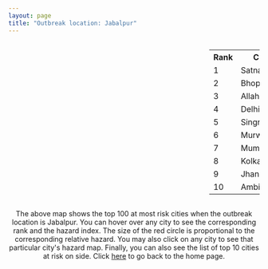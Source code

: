 ```yaml
---
layout: page
title: "Outbreak location: Jabalpur"
---
```

<div style="width: 100%; overflow: auto;">
<div style="width: 75%; float: left;">
<div id="mapid">
<script src="https://buda-magenta.github.io/hazard_map/load_map.js"></script>

<script>
var marker_outbreak = L.marker([23.160894, 79.949770],{"autoPan": true}).addTo(map); marker_outbreak.bindTooltip("Jabalpur").openTooltip();

var circle_1 = L.circle([24.500000, 81.000000], {"pane": "markerPane", "color": "red", "fill": true, "fillOpacity": 0.2, "fillRule": "evenodd", "lineCap": "round", "lineJoin": "round", "opacity": 1.0, "radius": 37825, "stroke": true, "weight": 3}).addTo(map);
circle_1.bindTooltip("Satna<br>rank: 1<br>hazard index: 0.037825")
circle_1.bindPopup('<a href="https://buda-magenta.github.io/hazard_map/Satna">Satna</a>')

var circle_2 = L.circle([23.258486, 77.401989], {"pane": "markerPane", "color": "red", "fill": true, "fillOpacity": 0.2, "fillRule": "evenodd", "lineCap": "round", "lineJoin": "round", "opacity": 1.0, "radius": 30958, "stroke": true, "weight": 3}).addTo(map);
circle_2.bindTooltip("Bhopal<br>rank: 2<br>hazard index: 0.030958")
circle_2.bindPopup('<a href="https://buda-magenta.github.io/hazard_map/Bhopal">Bhopal</a>')

var circle_3 = L.circle([25.438130, 81.833800], {"pane": "markerPane", "color": "red", "fill": true, "fillOpacity": 0.2, "fillRule": "evenodd", "lineCap": "round", "lineJoin": "round", "opacity": 1.0, "radius": 29562, "stroke": true, "weight": 3}).addTo(map);
circle_3.bindTooltip("Allahabad<br>rank: 3<br>hazard index: 0.029562")
circle_3.bindPopup('<a href="https://buda-magenta.github.io/hazard_map/Allahabad">Allahabad</a>')

var circle_4 = L.circle([28.651718, 77.221939], {"pane": "markerPane", "color": "red", "fill": true, "fillOpacity": 0.2, "fillRule": "evenodd", "lineCap": "round", "lineJoin": "round", "opacity": 1.0, "radius": 23694, "stroke": true, "weight": 3}).addTo(map);
circle_4.bindTooltip("Delhi<br>rank: 4<br>hazard index: 0.023694")
circle_4.bindPopup('<a href="https://buda-magenta.github.io/hazard_map/Delhi">Delhi</a>')

var circle_5 = L.circle([24.197443, 82.666145], {"pane": "markerPane", "color": "red", "fill": true, "fillOpacity": 0.2, "fillRule": "evenodd", "lineCap": "round", "lineJoin": "round", "opacity": 1.0, "radius": 19102, "stroke": true, "weight": 3}).addTo(map);
circle_5.bindTooltip("Singrauli<br>rank: 5<br>hazard index: 0.019102")
circle_5.bindPopup('<a href="https://buda-magenta.github.io/hazard_map/Singrauli">Singrauli</a>')

var circle_6 = L.circle([23.833962, 80.392456], {"pane": "markerPane", "color": "red", "fill": true, "fillOpacity": 0.2, "fillRule": "evenodd", "lineCap": "round", "lineJoin": "round", "opacity": 1.0, "radius": 14779, "stroke": true, "weight": 3}).addTo(map);
circle_6.bindTooltip("Murwara<br>rank: 6<br>hazard index: 0.014779")
circle_6.bindPopup('<a href="https://buda-magenta.github.io/hazard_map/Murwara">Murwara</a>')

var circle_7 = L.circle([19.075990, 72.877393], {"pane": "markerPane", "color": "red", "fill": true, "fillOpacity": 0.2, "fillRule": "evenodd", "lineCap": "round", "lineJoin": "round", "opacity": 1.0, "radius": 11960, "stroke": true, "weight": 3}).addTo(map);
circle_7.bindTooltip("Mumbai<br>rank: 7<br>hazard index: 0.011961")
circle_7.bindPopup('<a href="https://buda-magenta.github.io/hazard_map/Mumbai">Mumbai</a>')

var circle_8 = L.circle([22.541418, 88.357691], {"pane": "markerPane", "color": "red", "fill": true, "fillOpacity": 0.2, "fillRule": "evenodd", "lineCap": "round", "lineJoin": "round", "opacity": 1.0, "radius": 10960, "stroke": true, "weight": 3}).addTo(map);
circle_8.bindTooltip("Kolkata<br>rank: 8<br>hazard index: 0.010961")
circle_8.bindPopup('<a href="https://buda-magenta.github.io/hazard_map/Kolkata">Kolkata</a>')

var circle_9 = L.circle([25.531031, 78.652689], {"pane": "markerPane", "color": "red", "fill": true, "fillOpacity": 0.2, "fillRule": "evenodd", "lineCap": "round", "lineJoin": "round", "opacity": 1.0, "radius": 10813, "stroke": true, "weight": 3}).addTo(map);
circle_9.bindTooltip("Jhansi<br>rank: 9<br>hazard index: 0.010814")
circle_9.bindPopup('<a href="https://buda-magenta.github.io/hazard_map/Jhansi">Jhansi</a>')

var circle_10 = L.circle([23.122634, 83.198189], {"pane": "markerPane", "color": "red", "fill": true, "fillOpacity": 0.2, "fillRule": "evenodd", "lineCap": "round", "lineJoin": "round", "opacity": 1.0, "radius": 10330, "stroke": true, "weight": 3}).addTo(map);
circle_10.bindTooltip("Ambikapur<br>rank: 10<br>hazard index: 0.010331")
circle_10.bindPopup('<a href="https://buda-magenta.github.io/hazard_map/Ambikapur">Ambikapur</a>')

var circle_11 = L.circle([22.383333, 82.133333], {"pane": "markerPane", "color": "red", "fill": true, "fillOpacity": 0.2, "fillRule": "evenodd", "lineCap": "round", "lineJoin": "round", "opacity": 1.0, "radius": 9716, "stroke": true, "weight": 3}).addTo(map);
circle_11.bindTooltip("Bilaspur<br>rank: 11<br>hazard index: 0.009717")
circle_11.bindPopup('<a href="https://buda-magenta.github.io/hazard_map/Bilaspur">Bilaspur</a>')

var circle_12 = L.circle([24.759267, 81.655000], {"pane": "markerPane", "color": "red", "fill": true, "fillOpacity": 0.2, "fillRule": "evenodd", "lineCap": "round", "lineJoin": "round", "opacity": 1.0, "radius": 8916, "stroke": true, "weight": 3}).addTo(map);
circle_12.bindTooltip("Rewa<br>rank: 12<br>hazard index: 0.008917")
circle_12.bindPopup('<a href="https://buda-magenta.github.io/hazard_map/Rewa">Rewa</a>')

var circle_13 = L.circle([25.335649, 83.007629], {"pane": "markerPane", "color": "red", "fill": true, "fillOpacity": 0.2, "fillRule": "evenodd", "lineCap": "round", "lineJoin": "round", "opacity": 1.0, "radius": 8557, "stroke": true, "weight": 3}).addTo(map);
circle_13.bindTooltip("Varanasi<br>rank: 13<br>hazard index: 0.008558")
circle_13.bindPopup('<a href="https://buda-magenta.github.io/hazard_map/Varanasi">Varanasi</a>')

var circle_14 = L.circle([25.196826, 76.000893], {"pane": "markerPane", "color": "red", "fill": true, "fillOpacity": 0.2, "fillRule": "evenodd", "lineCap": "round", "lineJoin": "round", "opacity": 1.0, "radius": 7924, "stroke": true, "weight": 3}).addTo(map);
circle_14.bindTooltip("Kota<br>rank: 14<br>hazard index: 0.007924")
circle_14.bindPopup('<a href="https://buda-magenta.github.io/hazard_map/Kota">Kota</a>')

var circle_15 = L.circle([26.915458, 75.818982], {"pane": "markerPane", "color": "red", "fill": true, "fillOpacity": 0.2, "fillRule": "evenodd", "lineCap": "round", "lineJoin": "round", "opacity": 1.0, "radius": 7789, "stroke": true, "weight": 3}).addTo(map);
circle_15.bindTooltip("Jaipur<br>rank: 15<br>hazard index: 0.007790")
circle_15.bindPopup('<a href="https://buda-magenta.github.io/hazard_map/Jaipur">Jaipur</a>')

var circle_16 = L.circle([23.750000, 79.583333], {"pane": "markerPane", "color": "red", "fill": true, "fillOpacity": 0.2, "fillRule": "evenodd", "lineCap": "round", "lineJoin": "round", "opacity": 1.0, "radius": 7537, "stroke": true, "weight": 3}).addTo(map);
circle_16.bindTooltip("Damoh<br>rank: 16<br>hazard index: 0.007538")
circle_16.bindPopup('<a href="https://buda-magenta.github.io/hazard_map/Damoh">Damoh</a>')

var circle_17 = L.circle([21.149813, 79.082056], {"pane": "markerPane", "color": "red", "fill": true, "fillOpacity": 0.2, "fillRule": "evenodd", "lineCap": "round", "lineJoin": "round", "opacity": 1.0, "radius": 6001, "stroke": true, "weight": 3}).addTo(map);
circle_17.bindTooltip("Nagpur<br>rank: 17<br>hazard index: 0.006002")
circle_17.bindPopup('<a href="https://buda-magenta.github.io/hazard_map/Nagpur">Nagpur</a>')

var circle_18 = L.circle([23.809612, 78.759114], {"pane": "markerPane", "color": "red", "fill": true, "fillOpacity": 0.2, "fillRule": "evenodd", "lineCap": "round", "lineJoin": "round", "opacity": 1.0, "radius": 5889, "stroke": true, "weight": 3}).addTo(map);
circle_18.bindTooltip("Sagar<br>rank: 18<br>hazard index: 0.005889")
circle_18.bindPopup('<a href="https://buda-magenta.github.io/hazard_map/Sagar">Sagar</a>')

var circle_19 = L.circle([23.021624, 72.579707], {"pane": "markerPane", "color": "red", "fill": true, "fillOpacity": 0.2, "fillRule": "evenodd", "lineCap": "round", "lineJoin": "round", "opacity": 1.0, "radius": 5292, "stroke": true, "weight": 3}).addTo(map);
circle_19.bindTooltip("Ahmedabad<br>rank: 19<br>hazard index: 0.005293")
circle_19.bindPopup('<a href="https://buda-magenta.github.io/hazard_map/Ahmedabad">Ahmedabad</a>')

var circle_20 = L.circle([26.838100, 80.934600], {"pane": "markerPane", "color": "red", "fill": true, "fillOpacity": 0.2, "fillRule": "evenodd", "lineCap": "round", "lineJoin": "round", "opacity": 1.0, "radius": 5042, "stroke": true, "weight": 3}).addTo(map);
circle_20.bindTooltip("Lucknow<br>rank: 20<br>hazard index: 0.005042")
circle_20.bindPopup('<a href="https://buda-magenta.github.io/hazard_map/Lucknow">Lucknow</a>')

var circle_21 = L.circle([26.460914, 80.321759], {"pane": "markerPane", "color": "red", "fill": true, "fillOpacity": 0.2, "fillRule": "evenodd", "lineCap": "round", "lineJoin": "round", "opacity": 1.0, "radius": 4613, "stroke": true, "weight": 3}).addTo(map);
circle_21.bindTooltip("Kanpur<br>rank: 21<br>hazard index: 0.004614")
circle_21.bindPopup('<a href="https://buda-magenta.github.io/hazard_map/Kanpur">Kanpur</a>')

var circle_22 = L.circle([26.269722, 82.994425], {"pane": "markerPane", "color": "red", "fill": true, "fillOpacity": 0.2, "fillRule": "evenodd", "lineCap": "round", "lineJoin": "round", "opacity": 1.0, "radius": 4586, "stroke": true, "weight": 3}).addTo(map);
circle_22.bindTooltip("Burhanpur<br>rank: 22<br>hazard index: 0.004587")
circle_22.bindPopup('<a href="https://buda-magenta.github.io/hazard_map/Burhanpur">Burhanpur</a>')

var circle_23 = L.circle([21.977864, 76.568828], {"pane": "markerPane", "color": "red", "fill": true, "fillOpacity": 0.2, "fillRule": "evenodd", "lineCap": "round", "lineJoin": "round", "opacity": 1.0, "radius": 4586, "stroke": true, "weight": 3}).addTo(map);
circle_23.bindTooltip("Khandwa<br>rank: 23<br>hazard index: 0.004587")
circle_23.bindPopup('<a href="https://buda-magenta.github.io/hazard_map/Khandwa">Khandwa</a>')

var circle_24 = L.circle([25.609324, 85.123525], {"pane": "markerPane", "color": "red", "fill": true, "fillOpacity": 0.2, "fillRule": "evenodd", "lineCap": "round", "lineJoin": "round", "opacity": 1.0, "radius": 4528, "stroke": true, "weight": 3}).addTo(map);
circle_24.bindTooltip("Patna<br>rank: 24<br>hazard index: 0.004529")
circle_24.bindPopup('<a href="https://buda-magenta.github.io/hazard_map/Patna">Patna</a>')

var circle_25 = L.circle([20.993276, 75.839983], {"pane": "markerPane", "color": "red", "fill": true, "fillOpacity": 0.2, "fillRule": "evenodd", "lineCap": "round", "lineJoin": "round", "opacity": 1.0, "radius": 4343, "stroke": true, "weight": 3}).addTo(map);
circle_25.bindTooltip("Bhusawal<br>rank: 25<br>hazard index: 0.004343")
circle_25.bindPopup('<a href="https://buda-magenta.github.io/hazard_map/Bhusawal">Bhusawal</a>')

var circle_26 = L.circle([22.720362, 75.868200], {"pane": "markerPane", "color": "red", "fill": true, "fillOpacity": 0.2, "fillRule": "evenodd", "lineCap": "round", "lineJoin": "round", "opacity": 1.0, "radius": 3924, "stroke": true, "weight": 3}).addTo(map);
circle_26.bindTooltip("Indore<br>rank: 26<br>hazard index: 0.003924")
circle_26.bindPopup('<a href="https://buda-magenta.github.io/hazard_map/Indore">Indore</a>')

var circle_27 = L.circle([21.237947, 81.633683], {"pane": "markerPane", "color": "red", "fill": true, "fillOpacity": 0.2, "fillRule": "evenodd", "lineCap": "round", "lineJoin": "round", "opacity": 1.0, "radius": 3766, "stroke": true, "weight": 3}).addTo(map);
circle_27.bindTooltip("Raipur<br>rank: 27<br>hazard index: 0.003766")
circle_27.bindPopup('<a href="https://buda-magenta.github.io/hazard_map/Raipur">Raipur</a>')

var circle_28 = L.circle([21.170200, 72.831100], {"pane": "markerPane", "color": "red", "fill": true, "fillOpacity": 0.2, "fillRule": "evenodd", "lineCap": "round", "lineJoin": "round", "opacity": 1.0, "radius": 3437, "stroke": true, "weight": 3}).addTo(map);
circle_28.bindTooltip("Surat<br>rank: 28<br>hazard index: 0.003438")
circle_28.bindPopup('<a href="https://buda-magenta.github.io/hazard_map/Surat">Surat</a>')

var circle_29 = L.circle([23.795281, 86.430964], {"pane": "markerPane", "color": "red", "fill": true, "fillOpacity": 0.2, "fillRule": "evenodd", "lineCap": "round", "lineJoin": "round", "opacity": 1.0, "radius": 2819, "stroke": true, "weight": 3}).addTo(map);
circle_29.bindTooltip("Dhanbad<br>rank: 29<br>hazard index: 0.002819")
circle_29.bindPopup('<a href="https://buda-magenta.github.io/hazard_map/Dhanbad">Dhanbad</a>')

var circle_30 = L.circle([27.175255, 78.009816], {"pane": "markerPane", "color": "red", "fill": true, "fillOpacity": 0.2, "fillRule": "evenodd", "lineCap": "round", "lineJoin": "round", "opacity": 1.0, "radius": 2595, "stroke": true, "weight": 3}).addTo(map);
circle_30.bindTooltip("Agra<br>rank: 30<br>hazard index: 0.002595")
circle_30.bindPopup('<a href="https://buda-magenta.github.io/hazard_map/Agra">Agra</a>')

var circle_31 = L.circle([24.935635, 82.647701], {"pane": "markerPane", "color": "red", "fill": true, "fillOpacity": 0.2, "fillRule": "evenodd", "lineCap": "round", "lineJoin": "round", "opacity": 1.0, "radius": 2532, "stroke": true, "weight": 3}).addTo(map);
circle_31.bindTooltip("Mirzapur<br>rank: 31<br>hazard index: 0.002533")
circle_31.bindPopup('<a href="https://buda-magenta.github.io/hazard_map/Mirzapur">Mirzapur</a>')

var circle_32 = L.circle([17.388786, 78.461065], {"pane": "markerPane", "color": "red", "fill": true, "fillOpacity": 0.2, "fillRule": "evenodd", "lineCap": "round", "lineJoin": "round", "opacity": 1.0, "radius": 2407, "stroke": true, "weight": 3}).addTo(map);
circle_32.bindTooltip("Hyderabad<br>rank: 32<br>hazard index: 0.002408")
circle_32.bindPopup('<a href="https://buda-magenta.github.io/hazard_map/Hyderabad">Hyderabad</a>')

var circle_33 = L.circle([22.275879, 79.721045], {"pane": "markerPane", "color": "red", "fill": true, "fillOpacity": 0.2, "fillRule": "evenodd", "lineCap": "round", "lineJoin": "round", "opacity": 1.0, "radius": 2303, "stroke": true, "weight": 3}).addTo(map);
circle_33.bindTooltip("Seoni<br>rank: 33<br>hazard index: 0.002303")
circle_33.bindPopup('<a href="https://buda-magenta.github.io/hazard_map/Seoni">Seoni</a>')

var circle_34 = L.circle([22.139831, 78.809645], {"pane": "markerPane", "color": "red", "fill": true, "fillOpacity": 0.2, "fillRule": "evenodd", "lineCap": "round", "lineJoin": "round", "opacity": 1.0, "radius": 1985, "stroke": true, "weight": 3}).addTo(map);
circle_34.bindTooltip("Chhindwara<br>rank: 34<br>hazard index: 0.001985")
circle_34.bindPopup('<a href="https://buda-magenta.github.io/hazard_map/Chhindwara">Chhindwara</a>')

var circle_35 = L.circle([27.209822, 79.048137], {"pane": "markerPane", "color": "red", "fill": true, "fillOpacity": 0.2, "fillRule": "evenodd", "lineCap": "round", "lineJoin": "round", "opacity": 1.0, "radius": 1902, "stroke": true, "weight": 3}).addTo(map);
circle_35.bindTooltip("Mainpuri<br>rank: 35<br>hazard index: 0.001902")
circle_35.bindPopup('<a href="https://buda-magenta.github.io/hazard_map/Mainpuri">Mainpuri</a>')

var circle_36 = L.circle([26.203725, 78.157363], {"pane": "markerPane", "color": "red", "fill": true, "fillOpacity": 0.2, "fillRule": "evenodd", "lineCap": "round", "lineJoin": "round", "opacity": 1.0, "radius": 1894, "stroke": true, "weight": 3}).addTo(map);
circle_36.bindTooltip("Gwalior<br>rank: 36<br>hazard index: 0.001894")
circle_36.bindPopup('<a href="https://buda-magenta.github.io/hazard_map/Gwalior">Gwalior</a>')

var circle_37 = L.circle([18.521428, 73.854454], {"pane": "markerPane", "color": "red", "fill": true, "fillOpacity": 0.2, "fillRule": "evenodd", "lineCap": "round", "lineJoin": "round", "opacity": 1.0, "radius": 1818, "stroke": true, "weight": 3}).addTo(map);
circle_37.bindTooltip("Pune<br>rank: 37<br>hazard index: 0.001818")
circle_37.bindPopup('<a href="https://buda-magenta.github.io/hazard_map/Pune">Pune</a>')

var circle_38 = L.circle([20.011247, 73.790236], {"pane": "markerPane", "color": "red", "fill": true, "fillOpacity": 0.2, "fillRule": "evenodd", "lineCap": "round", "lineJoin": "round", "opacity": 1.0, "radius": 1741, "stroke": true, "weight": 3}).addTo(map);
circle_38.bindTooltip("Nashik<br>rank: 38<br>hazard index: 0.001741")
circle_38.bindPopup('<a href="https://buda-magenta.github.io/hazard_map/Nashik">Nashik</a>')

var circle_39 = L.circle([19.194329, 72.970178], {"pane": "markerPane", "color": "red", "fill": true, "fillOpacity": 0.2, "fillRule": "evenodd", "lineCap": "round", "lineJoin": "round", "opacity": 1.0, "radius": 1541, "stroke": true, "weight": 3}).addTo(map);
circle_39.bindTooltip("Thane<br>rank: 39<br>hazard index: 0.001541")
circle_39.bindPopup('<a href="https://buda-magenta.github.io/hazard_map/Thane">Thane</a>')

var circle_40 = L.circle([22.600150, 77.926645], {"pane": "markerPane", "color": "red", "fill": true, "fillOpacity": 0.2, "fillRule": "evenodd", "lineCap": "round", "lineJoin": "round", "opacity": 1.0, "radius": 1529, "stroke": true, "weight": 3}).addTo(map);
circle_40.bindTooltip("Hoshangabad<br>rank: 40<br>hazard index: 0.001529")
circle_40.bindPopup('<a href="https://buda-magenta.github.io/hazard_map/Hoshangabad">Hoshangabad</a>')

var circle_41 = L.circle([24.500000, 77.500000], {"pane": "markerPane", "color": "red", "fill": true, "fillOpacity": 0.2, "fillRule": "evenodd", "lineCap": "round", "lineJoin": "round", "opacity": 1.0, "radius": 1432, "stroke": true, "weight": 3}).addTo(map);
circle_41.bindTooltip("Guna<br>rank: 41<br>hazard index: 0.001432")
circle_41.bindPopup('<a href="https://buda-magenta.github.io/hazard_map/Guna">Guna</a>')

var circle_42 = L.circle([25.623457, 84.596839], {"pane": "markerPane", "color": "red", "fill": true, "fillOpacity": 0.2, "fillRule": "evenodd", "lineCap": "round", "lineJoin": "round", "opacity": 1.0, "radius": 1395, "stroke": true, "weight": 3}).addTo(map);
circle_42.bindTooltip("Arrah<br>rank: 42<br>hazard index: 0.001396")
circle_42.bindPopup('<a href="https://buda-magenta.github.io/hazard_map/Arrah">Arrah</a>')

var circle_43 = L.circle([26.469100, 74.639000], {"pane": "markerPane", "color": "red", "fill": true, "fillOpacity": 0.2, "fillRule": "evenodd", "lineCap": "round", "lineJoin": "round", "opacity": 1.0, "radius": 1375, "stroke": true, "weight": 3}).addTo(map);
circle_43.bindTooltip("Ajmer<br>rank: 43<br>hazard index: 0.001375")
circle_43.bindPopup('<a href="https://buda-magenta.github.io/hazard_map/Ajmer">Ajmer</a>')

var circle_44 = L.circle([23.687130, 86.974659], {"pane": "markerPane", "color": "red", "fill": true, "fillOpacity": 0.2, "fillRule": "evenodd", "lineCap": "round", "lineJoin": "round", "opacity": 1.0, "radius": 1364, "stroke": true, "weight": 3}).addTo(map);
circle_44.bindTooltip("Asansol<br>rank: 44<br>hazard index: 0.001364")
circle_44.bindPopup('<a href="https://buda-magenta.github.io/hazard_map/Asansol">Asansol</a>')

var circle_45 = L.circle([23.535048, 87.338043], {"pane": "markerPane", "color": "red", "fill": true, "fillOpacity": 0.2, "fillRule": "evenodd", "lineCap": "round", "lineJoin": "round", "opacity": 1.0, "radius": 1342, "stroke": true, "weight": 3}).addTo(map);
circle_45.bindTooltip("Durgapur<br>rank: 45<br>hazard index: 0.001342")
circle_45.bindPopup('<a href="https://buda-magenta.github.io/hazard_map/Durgapur">Durgapur</a>')

var circle_46 = L.circle([21.154541, 77.644296], {"pane": "markerPane", "color": "red", "fill": true, "fillOpacity": 0.2, "fillRule": "evenodd", "lineCap": "round", "lineJoin": "round", "opacity": 1.0, "radius": 1243, "stroke": true, "weight": 3}).addTo(map);
circle_46.bindTooltip("Amravati<br>rank: 46<br>hazard index: 0.001244")
circle_46.bindPopup('<a href="https://buda-magenta.github.io/hazard_map/Amravati">Amravati</a>')

var circle_47 = L.circle([26.671329, 83.364583], {"pane": "markerPane", "color": "red", "fill": true, "fillOpacity": 0.2, "fillRule": "evenodd", "lineCap": "round", "lineJoin": "round", "opacity": 1.0, "radius": 1220, "stroke": true, "weight": 3}).addTo(map);
circle_47.bindTooltip("Gorakhpur<br>rank: 47<br>hazard index: 0.001220")
circle_47.bindPopup('<a href="https://buda-magenta.github.io/hazard_map/Gorakhpur">Gorakhpur</a>')

var circle_48 = L.circle([22.305199, 70.802833], {"pane": "markerPane", "color": "red", "fill": true, "fillOpacity": 0.2, "fillRule": "evenodd", "lineCap": "round", "lineJoin": "round", "opacity": 1.0, "radius": 1174, "stroke": true, "weight": 3}).addTo(map);
circle_48.bindTooltip("Rajkot<br>rank: 48<br>hazard index: 0.001174")
circle_48.bindPopup('<a href="https://buda-magenta.github.io/hazard_map/Rajkot">Rajkot</a>')

var circle_49 = L.circle([23.916667, 78.000000], {"pane": "markerPane", "color": "red", "fill": true, "fillOpacity": 0.2, "fillRule": "evenodd", "lineCap": "round", "lineJoin": "round", "opacity": 1.0, "radius": 1084, "stroke": true, "weight": 3}).addTo(map);
circle_49.bindTooltip("Vidisha<br>rank: 49<br>hazard index: 0.001085")
circle_49.bindPopup('<a href="https://buda-magenta.github.io/hazard_map/Vidisha">Vidisha</a>')

var circle_50 = L.circle([25.623400, 85.041700], {"pane": "markerPane", "color": "red", "fill": true, "fillOpacity": 0.2, "fillRule": "evenodd", "lineCap": "round", "lineJoin": "round", "opacity": 1.0, "radius": 1079, "stroke": true, "weight": 3}).addTo(map);
circle_50.bindTooltip("Dinapur Nizamat<br>rank: 50<br>hazard index: 0.001079")
circle_50.bindPopup('<a href="https://buda-magenta.github.io/hazard_map/Dinapur_Nizamat">Dinapur Nizamat</a>')

var circle_51 = L.circle([21.199035, 81.397955], {"pane": "markerPane", "color": "red", "fill": true, "fillOpacity": 0.2, "fillRule": "evenodd", "lineCap": "round", "lineJoin": "round", "opacity": 1.0, "radius": 1001, "stroke": true, "weight": 3}).addTo(map);
circle_51.bindTooltip("Durg<br>rank: 51<br>hazard index: 0.001002")
circle_51.bindPopup('<a href="https://buda-magenta.github.io/hazard_map/Durg">Durg</a>')

var circle_52 = L.circle([22.801519, 86.202958], {"pane": "markerPane", "color": "red", "fill": true, "fillOpacity": 0.2, "fillRule": "evenodd", "lineCap": "round", "lineJoin": "round", "opacity": 1.0, "radius": 982, "stroke": true, "weight": 3}).addTo(map);
circle_52.bindTooltip("Jamshedpur<br>rank: 52<br>hazard index: 0.000982")
circle_52.bindPopup('<a href="https://buda-magenta.github.io/hazard_map/Jamshedpur">Jamshedpur</a>')

var circle_53 = L.circle([12.979120, 77.591300], {"pane": "markerPane", "color": "red", "fill": true, "fillOpacity": 0.2, "fillRule": "evenodd", "lineCap": "round", "lineJoin": "round", "opacity": 1.0, "radius": 954, "stroke": true, "weight": 3}).addTo(map);
circle_53.bindTooltip("Bangalore<br>rank: 53<br>hazard index: 0.000954")
circle_53.bindPopup('<a href="https://buda-magenta.github.io/hazard_map/Bangalore">Bangalore</a>')

var circle_54 = L.circle([24.917151, 76.696403], {"pane": "markerPane", "color": "red", "fill": true, "fillOpacity": 0.2, "fillRule": "evenodd", "lineCap": "round", "lineJoin": "round", "opacity": 1.0, "radius": 935, "stroke": true, "weight": 3}).addTo(map);
circle_54.bindTooltip("Baran<br>rank: 54<br>hazard index: 0.000935")
circle_54.bindPopup('<a href="https://buda-magenta.github.io/hazard_map/Baran">Baran</a>')

var circle_55 = L.circle([25.954628, 83.647350], {"pane": "markerPane", "color": "red", "fill": true, "fillOpacity": 0.2, "fillRule": "evenodd", "lineCap": "round", "lineJoin": "round", "opacity": 1.0, "radius": 887, "stroke": true, "weight": 3}).addTo(map);
circle_55.bindTooltip("Maunath Bhanjan<br>rank: 55<br>hazard index: 0.000888")
circle_55.bindPopup('<a href="https://buda-magenta.github.io/hazard_map/Maunath_Bhanjan">Maunath Bhanjan</a>')

var circle_56 = L.circle([20.843512, 75.525927], {"pane": "markerPane", "color": "red", "fill": true, "fillOpacity": 0.2, "fillRule": "evenodd", "lineCap": "round", "lineJoin": "round", "opacity": 1.0, "radius": 820, "stroke": true, "weight": 3}).addTo(map);
circle_56.bindTooltip("Jalgaon<br>rank: 56<br>hazard index: 0.000821")
circle_56.bindPopup('<a href="https://buda-magenta.github.io/hazard_map/Jalgaon">Jalgaon</a>')

var circle_57 = L.circle([25.280733, 83.125128], {"pane": "markerPane", "color": "red", "fill": true, "fillOpacity": 0.2, "fillRule": "evenodd", "lineCap": "round", "lineJoin": "round", "opacity": 1.0, "radius": 779, "stroke": true, "weight": 3}).addTo(map);
circle_57.bindTooltip("Mughal Sarai<br>rank: 57<br>hazard index: 0.000779")
circle_57.bindPopup('<a href="https://buda-magenta.github.io/hazard_map/Mughal_Sarai">Mughal Sarai</a>')

var circle_58 = L.circle([26.148658, 85.340013], {"pane": "markerPane", "color": "red", "fill": true, "fillOpacity": 0.2, "fillRule": "evenodd", "lineCap": "round", "lineJoin": "round", "opacity": 1.0, "radius": 748, "stroke": true, "weight": 3}).addTo(map);
circle_58.bindTooltip("Muzaffarpur<br>rank: 58<br>hazard index: 0.000748")
circle_58.bindPopup('<a href="https://buda-magenta.github.io/hazard_map/Muzaffarpur">Muzaffarpur</a>')

var circle_59 = L.circle([23.250000, 87.750000], {"pane": "markerPane", "color": "red", "fill": true, "fillOpacity": 0.2, "fillRule": "evenodd", "lineCap": "round", "lineJoin": "round", "opacity": 1.0, "radius": 744, "stroke": true, "weight": 3}).addTo(map);
circle_59.bindTooltip("Barddhaman<br>rank: 59<br>hazard index: 0.000745")
circle_59.bindPopup('<a href="https://buda-magenta.github.io/hazard_map/Barddhaman">Barddhaman</a>')

var circle_60 = L.circle([23.730215, 86.839671], {"pane": "markerPane", "color": "red", "fill": true, "fillOpacity": 0.2, "fillRule": "evenodd", "lineCap": "round", "lineJoin": "round", "opacity": 1.0, "radius": 722, "stroke": true, "weight": 3}).addTo(map);
circle_60.bindTooltip("Kulti<br>rank: 60<br>hazard index: 0.000722")
circle_60.bindPopup('<a href="https://buda-magenta.github.io/hazard_map/Kulti">Kulti</a>')

var circle_61 = L.circle([20.030976, 79.358139], {"pane": "markerPane", "color": "red", "fill": true, "fillOpacity": 0.2, "fillRule": "evenodd", "lineCap": "round", "lineJoin": "round", "opacity": 1.0, "radius": 693, "stroke": true, "weight": 3}).addTo(map);
circle_61.bindTooltip("Chandrapur<br>rank: 61<br>hazard index: 0.000694")
circle_61.bindPopup('<a href="https://buda-magenta.github.io/hazard_map/Chandrapur">Chandrapur</a>')

var circle_62 = L.circle([23.174597, 75.785142], {"pane": "markerPane", "color": "red", "fill": true, "fillOpacity": 0.2, "fillRule": "evenodd", "lineCap": "round", "lineJoin": "round", "opacity": 1.0, "radius": 674, "stroke": true, "weight": 3}).addTo(map);
circle_62.bindTooltip("Ujjain<br>rank: 62<br>hazard index: 0.000675")
circle_62.bindPopup('<a href="https://buda-magenta.github.io/hazard_map/Ujjain">Ujjain</a>')

var circle_63 = L.circle([25.562071, 84.015672], {"pane": "markerPane", "color": "red", "fill": true, "fillOpacity": 0.2, "fillRule": "evenodd", "lineCap": "round", "lineJoin": "round", "opacity": 1.0, "radius": 638, "stroke": true, "weight": 3}).addTo(map);
circle_63.bindTooltip("Buxar<br>rank: 63<br>hazard index: 0.000639")
circle_63.bindPopup('<a href="https://buda-magenta.github.io/hazard_map/Buxar">Buxar</a>')

var circle_64 = L.circle([23.000000, 76.166667], {"pane": "markerPane", "color": "red", "fill": true, "fillOpacity": 0.2, "fillRule": "evenodd", "lineCap": "round", "lineJoin": "round", "opacity": 1.0, "radius": 579, "stroke": true, "weight": 3}).addTo(map);
circle_64.bindTooltip("Dewas<br>rank: 64<br>hazard index: 0.000579")
circle_64.bindPopup('<a href="https://buda-magenta.github.io/hazard_map/Dewas">Dewas</a>')

var circle_65 = L.circle([27.633333, 77.583333], {"pane": "markerPane", "color": "red", "fill": true, "fillOpacity": 0.2, "fillRule": "evenodd", "lineCap": "round", "lineJoin": "round", "opacity": 1.0, "radius": 575, "stroke": true, "weight": 3}).addTo(map);
circle_65.bindTooltip("Mathura<br>rank: 65<br>hazard index: 0.000576")
circle_65.bindPopup('<a href="https://buda-magenta.github.io/hazard_map/Mathura">Mathura</a>')

var circle_66 = L.circle([22.519770, 82.629515], {"pane": "markerPane", "color": "red", "fill": true, "fillOpacity": 0.2, "fillRule": "evenodd", "lineCap": "round", "lineJoin": "round", "opacity": 1.0, "radius": 575, "stroke": true, "weight": 3}).addTo(map);
circle_66.bindTooltip("Korba<br>rank: 66<br>hazard index: 0.000575")
circle_66.bindPopup('<a href="https://buda-magenta.github.io/hazard_map/Korba">Korba</a>')

var circle_67 = L.circle([25.773344, 84.784977], {"pane": "markerPane", "color": "red", "fill": true, "fillOpacity": 0.2, "fillRule": "evenodd", "lineCap": "round", "lineJoin": "round", "opacity": 1.0, "radius": 570, "stroke": true, "weight": 3}).addTo(map);
circle_67.bindTooltip("Chapra<br>rank: 67<br>hazard index: 0.000570")
circle_67.bindPopup('<a href="https://buda-magenta.github.io/hazard_map/Chapra">Chapra</a>')

var circle_68 = L.circle([25.795593, 82.488341], {"pane": "markerPane", "color": "red", "fill": true, "fillOpacity": 0.2, "fillRule": "evenodd", "lineCap": "round", "lineJoin": "round", "opacity": 1.0, "radius": 549, "stroke": true, "weight": 3}).addTo(map);
circle_68.bindTooltip("Jaunpur<br>rank: 68<br>hazard index: 0.000549")
circle_68.bindPopup('<a href="https://buda-magenta.github.io/hazard_map/Jaunpur">Jaunpur</a>')

var circle_69 = L.circle([28.402979, 77.310384], {"pane": "markerPane", "color": "red", "fill": true, "fillOpacity": 0.2, "fillRule": "evenodd", "lineCap": "round", "lineJoin": "round", "opacity": 1.0, "radius": 489, "stroke": true, "weight": 3}).addTo(map);
circle_69.bindTooltip("Faridabad<br>rank: 69<br>hazard index: 0.000490")
circle_69.bindPopup('<a href="https://buda-magenta.github.io/hazard_map/Faridabad">Faridabad</a>')

var circle_70 = L.circle([25.680654, 88.124646], {"pane": "markerPane", "color": "red", "fill": true, "fillOpacity": 0.2, "fillRule": "evenodd", "lineCap": "round", "lineJoin": "round", "opacity": 1.0, "radius": 434, "stroke": true, "weight": 3}).addTo(map);
circle_70.bindTooltip("Raiganj<br>rank: 70<br>hazard index: 0.000435")
circle_70.bindPopup('<a href="https://buda-magenta.github.io/hazard_map/Raiganj">Raiganj</a>')

var circle_71 = L.circle([25.286698, 87.132254], {"pane": "markerPane", "color": "red", "fill": true, "fillOpacity": 0.2, "fillRule": "evenodd", "lineCap": "round", "lineJoin": "round", "opacity": 1.0, "radius": 431, "stroke": true, "weight": 3}).addTo(map);
circle_71.bindTooltip("Bhagalpur<br>rank: 71<br>hazard index: 0.000431")
circle_71.bindPopup('<a href="https://buda-magenta.github.io/hazard_map/Bhagalpur">Bhagalpur</a>')

var circle_72 = L.circle([22.214285, 84.872437], {"pane": "markerPane", "color": "red", "fill": true, "fillOpacity": 0.2, "fillRule": "evenodd", "lineCap": "round", "lineJoin": "round", "opacity": 1.0, "radius": 426, "stroke": true, "weight": 3}).addTo(map);
circle_72.bindTooltip("Raurkela<br>rank: 72<br>hazard index: 0.000426")
circle_72.bindPopup('<a href="https://buda-magenta.github.io/hazard_map/Raurkela">Raurkela</a>')

var circle_73 = L.circle([26.122147, 75.663754], {"pane": "markerPane", "color": "red", "fill": true, "fillOpacity": 0.2, "fillRule": "evenodd", "lineCap": "round", "lineJoin": "round", "opacity": 1.0, "radius": 419, "stroke": true, "weight": 3}).addTo(map);
circle_73.bindTooltip("Tonk<br>rank: 73<br>hazard index: 0.000419")
circle_73.bindPopup('<a href="https://buda-magenta.github.io/hazard_map/Tonk">Tonk</a>')

var circle_74 = L.circle([22.500000, 83.500000], {"pane": "markerPane", "color": "red", "fill": true, "fillOpacity": 0.2, "fillRule": "evenodd", "lineCap": "round", "lineJoin": "round", "opacity": 1.0, "radius": 413, "stroke": true, "weight": 3}).addTo(map);
circle_74.bindTooltip("Raigarh<br>rank: 74<br>hazard index: 0.000413")
circle_74.bindPopup('<a href="https://buda-magenta.github.io/hazard_map/Raigarh">Raigarh</a>')

var circle_75 = L.circle([26.588559, 74.861097], {"pane": "markerPane", "color": "red", "fill": true, "fillOpacity": 0.2, "fillRule": "evenodd", "lineCap": "round", "lineJoin": "round", "opacity": 1.0, "radius": 392, "stroke": true, "weight": 3}).addTo(map);
circle_75.bindTooltip("Kishangarh<br>rank: 75<br>hazard index: 0.000393")
circle_75.bindPopup('<a href="https://buda-magenta.github.io/hazard_map/Kishangarh">Kishangarh</a>')

var circle_76 = L.circle([26.083143, 86.032571], {"pane": "markerPane", "color": "red", "fill": true, "fillOpacity": 0.2, "fillRule": "evenodd", "lineCap": "round", "lineJoin": "round", "opacity": 1.0, "radius": 377, "stroke": true, "weight": 3}).addTo(map);
circle_76.bindTooltip("Darbhanga<br>rank: 76<br>hazard index: 0.000378")
circle_76.bindPopup('<a href="https://buda-magenta.github.io/hazard_map/Darbhanga">Darbhanga</a>')

var circle_77 = L.circle([13.083694, 80.270186], {"pane": "markerPane", "color": "red", "fill": true, "fillOpacity": 0.2, "fillRule": "evenodd", "lineCap": "round", "lineJoin": "round", "opacity": 1.0, "radius": 369, "stroke": true, "weight": 3}).addTo(map);
circle_77.bindTooltip("Chennai<br>rank: 77<br>hazard index: 0.000369")
circle_77.bindPopup('<a href="https://buda-magenta.github.io/hazard_map/Chennai">Chennai</a>')

var circle_78 = L.circle([26.638076, 82.059024], {"pane": "markerPane", "color": "red", "fill": true, "fillOpacity": 0.2, "fillRule": "evenodd", "lineCap": "round", "lineJoin": "round", "opacity": 1.0, "radius": 365, "stroke": true, "weight": 3}).addTo(map);
circle_78.bindTooltip("Faizabad<br>rank: 78<br>hazard index: 0.000366")
circle_78.bindPopup('<a href="https://buda-magenta.github.io/hazard_map/Faizabad">Faizabad</a>')

var circle_79 = L.circle([25.476300, 80.339500], {"pane": "markerPane", "color": "red", "fill": true, "fillOpacity": 0.2, "fillRule": "evenodd", "lineCap": "round", "lineJoin": "round", "opacity": 1.0, "radius": 351, "stroke": true, "weight": 3}).addTo(map);
circle_79.bindTooltip("Banda<br>rank: 79<br>hazard index: 0.000351")
circle_79.bindPopup('<a href="https://buda-magenta.github.io/hazard_map/Banda">Banda</a>')

var circle_80 = L.circle([28.428262, 77.002700], {"pane": "markerPane", "color": "red", "fill": true, "fillOpacity": 0.2, "fillRule": "evenodd", "lineCap": "round", "lineJoin": "round", "opacity": 1.0, "radius": 334, "stroke": true, "weight": 3}).addTo(map);
circle_80.bindTooltip("Gurgaon<br>rank: 80<br>hazard index: 0.000335")
circle_80.bindPopup('<a href="https://buda-magenta.github.io/hazard_map/Gurgaon">Gurgaon</a>')

var circle_81 = L.circle([23.967515, 85.438846], {"pane": "markerPane", "color": "red", "fill": true, "fillOpacity": 0.2, "fillRule": "evenodd", "lineCap": "round", "lineJoin": "round", "opacity": 1.0, "radius": 327, "stroke": true, "weight": 3}).addTo(map);
circle_81.bindTooltip("Hazaribagh<br>rank: 81<br>hazard index: 0.000328")
circle_81.bindPopup('<a href="https://buda-magenta.github.io/hazard_map/Hazaribagh">Hazaribagh</a>')

var circle_82 = L.circle([25.133173, 86.525040], {"pane": "markerPane", "color": "red", "fill": true, "fillOpacity": 0.2, "fillRule": "evenodd", "lineCap": "round", "lineJoin": "round", "opacity": 1.0, "radius": 322, "stroke": true, "weight": 3}).addTo(map);
circle_82.bindTooltip("Kharagpur<br>rank: 82<br>hazard index: 0.000323")
circle_82.bindPopup('<a href="https://buda-magenta.github.io/hazard_map/Kharagpur">Kharagpur</a>')

var circle_83 = L.circle([22.591260, 88.390964], {"pane": "markerPane", "color": "red", "fill": true, "fillOpacity": 0.2, "fillRule": "evenodd", "lineCap": "round", "lineJoin": "round", "opacity": 1.0, "radius": 320, "stroke": true, "weight": 3}).addTo(map);
circle_83.bindTooltip("Bidhan Nagar<br>rank: 83<br>hazard index: 0.000321")
circle_83.bindPopup('<a href="https://buda-magenta.github.io/hazard_map/Bidhan_Nagar">Bidhan Nagar</a>')

var circle_84 = L.circle([23.115688, 77.066239], {"pane": "markerPane", "color": "red", "fill": true, "fillOpacity": 0.2, "fillRule": "evenodd", "lineCap": "round", "lineJoin": "round", "opacity": 1.0, "radius": 316, "stroke": true, "weight": 3}).addTo(map);
circle_84.bindTooltip("Sehore<br>rank: 84<br>hazard index: 0.000317")
circle_84.bindPopup('<a href="https://buda-magenta.github.io/hazard_map/Sehore">Sehore</a>')

var circle_85 = L.circle([26.022697, 83.028873], {"pane": "markerPane", "color": "red", "fill": true, "fillOpacity": 0.2, "fillRule": "evenodd", "lineCap": "round", "lineJoin": "round", "opacity": 1.0, "radius": 307, "stroke": true, "weight": 3}).addTo(map);
circle_85.bindTooltip("Azamgarh<br>rank: 85<br>hazard index: 0.000307")
circle_85.bindPopup('<a href="https://buda-magenta.github.io/hazard_map/Azamgarh">Azamgarh</a>')

var circle_86 = L.circle([26.229141, 76.304533], {"pane": "markerPane", "color": "red", "fill": true, "fillOpacity": 0.2, "fillRule": "evenodd", "lineCap": "round", "lineJoin": "round", "opacity": 1.0, "radius": 306, "stroke": true, "weight": 3}).addTo(map);
circle_86.bindTooltip("Sawai Madhopur<br>rank: 86<br>hazard index: 0.000307")
circle_86.bindPopup('<a href="https://buda-magenta.github.io/hazard_map/Sawai_Madhopur">Sawai Madhopur</a>')

var circle_87 = L.circle([26.575504, 80.613762], {"pane": "markerPane", "color": "red", "fill": true, "fillOpacity": 0.2, "fillRule": "evenodd", "lineCap": "round", "lineJoin": "round", "opacity": 1.0, "radius": 297, "stroke": true, "weight": 3}).addTo(map);
circle_87.bindTooltip("Unnao<br>rank: 87<br>hazard index: 0.000298")
circle_87.bindPopup('<a href="https://buda-magenta.github.io/hazard_map/Unnao">Unnao</a>')

var circle_88 = L.circle([21.517410, 70.464275], {"pane": "markerPane", "color": "red", "fill": true, "fillOpacity": 0.2, "fillRule": "evenodd", "lineCap": "round", "lineJoin": "round", "opacity": 1.0, "radius": 290, "stroke": true, "weight": 3}).addTo(map);
circle_88.bindTooltip("Junagadh<br>rank: 88<br>hazard index: 0.000291")
circle_88.bindPopup('<a href="https://buda-magenta.github.io/hazard_map/Junagadh">Junagadh</a>')

var circle_89 = L.circle([20.266777, 85.843559], {"pane": "markerPane", "color": "red", "fill": true, "fillOpacity": 0.2, "fillRule": "evenodd", "lineCap": "round", "lineJoin": "round", "opacity": 1.0, "radius": 261, "stroke": true, "weight": 3}).addTo(map);
circle_89.bindTooltip("Bhubaneswar<br>rank: 89<br>hazard index: 0.000262")
circle_89.bindPopup('<a href="https://buda-magenta.github.io/hazard_map/Bhubaneswar">Bhubaneswar</a>')

var circle_90 = L.circle([19.250000, 74.750000], {"pane": "markerPane", "color": "red", "fill": true, "fillOpacity": 0.2, "fillRule": "evenodd", "lineCap": "round", "lineJoin": "round", "opacity": 1.0, "radius": 254, "stroke": true, "weight": 3}).addTo(map);
circle_90.bindTooltip("Ahmadnagar<br>rank: 90<br>hazard index: 0.000254")
circle_90.bindPopup('<a href="https://buda-magenta.github.io/hazard_map/Ahmadnagar">Ahmadnagar</a>')

var circle_91 = L.circle([28.901090, 76.580194], {"pane": "markerPane", "color": "red", "fill": true, "fillOpacity": 0.2, "fillRule": "evenodd", "lineCap": "round", "lineJoin": "round", "opacity": 1.0, "radius": 243, "stroke": true, "weight": 3}).addTo(map);
circle_91.bindTooltip("Rohtak<br>rank: 91<br>hazard index: 0.000244")
circle_91.bindPopup('<a href="https://buda-magenta.github.io/hazard_map/Rohtak">Rohtak</a>')

var circle_92 = L.circle([23.480592, 74.917790], {"pane": "markerPane", "color": "red", "fill": true, "fillOpacity": 0.2, "fillRule": "evenodd", "lineCap": "round", "lineJoin": "round", "opacity": 1.0, "radius": 243, "stroke": true, "weight": 3}).addTo(map);
circle_92.bindTooltip("Ratlam<br>rank: 92<br>hazard index: 0.000244")
circle_92.bindPopup('<a href="https://buda-magenta.github.io/hazard_map/Ratlam">Ratlam</a>')

var circle_93 = L.circle([26.296772, 73.035143], {"pane": "markerPane", "color": "red", "fill": true, "fillOpacity": 0.2, "fillRule": "evenodd", "lineCap": "round", "lineJoin": "round", "opacity": 1.0, "radius": 239, "stroke": true, "weight": 3}).addTo(map);
circle_93.bindTooltip("Jodhpur<br>rank: 93<br>hazard index: 0.000239")
circle_93.bindPopup('<a href="https://buda-magenta.github.io/hazard_map/Jodhpur">Jodhpur</a>')

var circle_94 = L.circle([23.370035, 85.325013], {"pane": "markerPane", "color": "red", "fill": true, "fillOpacity": 0.2, "fillRule": "evenodd", "lineCap": "round", "lineJoin": "round", "opacity": 1.0, "radius": 239, "stroke": true, "weight": 3}).addTo(map);
circle_94.bindTooltip("Ranchi<br>rank: 94<br>hazard index: 0.000239")
circle_94.bindPopup('<a href="https://buda-magenta.github.io/hazard_map/Ranchi">Ranchi</a>')

var circle_95 = L.circle([26.423847, 83.762732], {"pane": "markerPane", "color": "red", "fill": true, "fillOpacity": 0.2, "fillRule": "evenodd", "lineCap": "round", "lineJoin": "round", "opacity": 1.0, "radius": 235, "stroke": true, "weight": 3}).addTo(map);
circle_95.bindTooltip("Deoria<br>rank: 95<br>hazard index: 0.000236")
circle_95.bindPopup('<a href="https://buda-magenta.github.io/hazard_map/Deoria">Deoria</a>')

var circle_96 = L.circle([21.879616, 77.875681], {"pane": "markerPane", "color": "red", "fill": true, "fillOpacity": 0.2, "fillRule": "evenodd", "lineCap": "round", "lineJoin": "round", "opacity": 1.0, "radius": 235, "stroke": true, "weight": 3}).addTo(map);
circle_96.bindTooltip("Betul<br>rank: 96<br>hazard index: 0.000235")
circle_96.bindPopup('<a href="https://buda-magenta.github.io/hazard_map/Betul">Betul</a>')

var circle_97 = L.circle([25.877933, 84.119959], {"pane": "markerPane", "color": "red", "fill": true, "fillOpacity": 0.2, "fillRule": "evenodd", "lineCap": "round", "lineJoin": "round", "opacity": 1.0, "radius": 231, "stroke": true, "weight": 3}).addTo(map);
circle_97.bindTooltip("Ballia<br>rank: 97<br>hazard index: 0.000231")
circle_97.bindPopup('<a href="https://buda-magenta.github.io/hazard_map/Ballia">Ballia</a>')

var circle_98 = L.circle([24.796436, 85.007956], {"pane": "markerPane", "color": "red", "fill": true, "fillOpacity": 0.2, "fillRule": "evenodd", "lineCap": "round", "lineJoin": "round", "opacity": 1.0, "radius": 230, "stroke": true, "weight": 3}).addTo(map);
circle_98.bindTooltip("Gaya<br>rank: 98<br>hazard index: 0.000231")
circle_98.bindPopup('<a href="https://buda-magenta.github.io/hazard_map/Gaya">Gaya</a>')

var circle_99 = L.circle([26.242511, 82.296169], {"pane": "markerPane", "color": "red", "fill": true, "fillOpacity": 0.2, "fillRule": "evenodd", "lineCap": "round", "lineJoin": "round", "opacity": 1.0, "radius": 227, "stroke": true, "weight": 3}).addTo(map);
circle_99.bindTooltip("Sultanpur<br>rank: 99<br>hazard index: 0.000227")
circle_99.bindPopup('<a href="https://buda-magenta.github.io/hazard_map/Sultanpur">Sultanpur</a>')

var circle_100 = L.circle([22.297314, 73.194257], {"pane": "markerPane", "color": "red", "fill": true, "fillOpacity": 0.2, "fillRule": "evenodd", "lineCap": "round", "lineJoin": "round", "opacity": 1.0, "radius": 224, "stroke": true, "weight": 3}).addTo(map);
circle_100.bindTooltip("Vadodara<br>rank: 100<br>hazard index: 0.000225")
circle_100.bindPopup('<a href="https://buda-magenta.github.io/hazard_map/Vadodara">Vadodara</a>')
</script>
</div>
</div>


<div style="width: 20%; float: right;">
<table>
<tr>
<th>Rank</th>
<th>City</th>
</tr>

<tr>
<td>1</td>
<td>Satna</td>
</tr>

<tr>
<td>2</td>
<td>Bhopal</td>
</tr>

<tr>
<td>3</td>
<td>Allahabad</td>
</tr>

<tr>
<td>4</td>
<td>Delhi</td>
</tr>

<tr>
<td>5</td>
<td>Singrauli</td>
</tr>

<tr>
<td>6</td>
<td>Murwara</td>
</tr>

<tr>
<td>7</td>
<td>Mumbai</td>
</tr>

<tr>
<td>8</td>
<td>Kolkata</td>
</tr>

<tr>
<td>9</td>
<td>Jhansi</td>
</tr>

<tr>
<td>10</td>
<td>Ambikapur</td>
</tr>

</table>
</div>
</div>


<p align="center"> The above map shows the top 100 at most risk cities when the outbreak location is Jabalpur. You can hover over any city to see the corresponding rank and the hazard index. The size of the red circle is proportional to the corresponding relative hazard. You may also click on any city to see that particular city's hazard map. Finally, you can also see the list of top 10 cities at risk on side.  Click <a href="https://buda-magenta.github.io/hazard_map/">here</a> to go back to the home page.
</p>